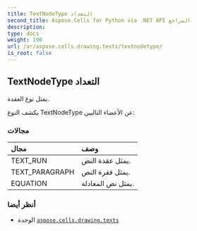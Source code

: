 ```yaml
---
title: TextNodeType التعداد
second_title: Aspose.Cells for Python via .NET API المراجع
description:
type: docs
weight: 190
url: /ar/aspose.cells.drawing.texts/textnodetype/
is_root: false
---
```

##  TextNodeType التعداد
يمثل نوع العقدة.



يكشف النوع TextNodeType عن الأعضاء التاليين:

###  مجالات
| مجال| وصف|
| :- | :- |
| TEXT_RUN | يمثل عقدة النص.|
| TEXT_PARAGRAPH | يمثل فقرة النص.|
| EQUATION | يمثل نص المعادلة.|



###  أنظر أيضا
* الوحدة [`aspose.cells.drawing.texts`](..)
